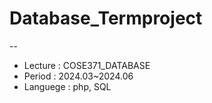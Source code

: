 # Database_Termproject
--
- Lecture : COSE371_DATABASE
- Period : 2024.03~2024.06
- Languege : php, SQL
